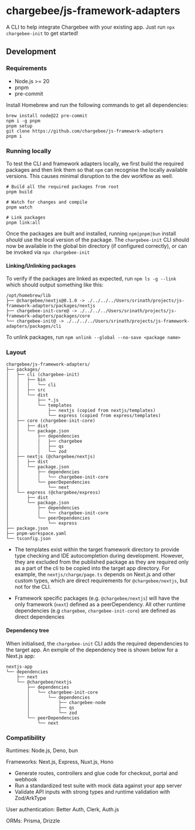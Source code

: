 # chargebee/js-framework-adapters

A CLI to help integrate Chargebee with your existing app. Just run `npx chargebee-init` to get started!

## Development

### Requirements

* Node.js >= 20
* pnpm
* pre-commit

Install Homebrew and run the following commands to get all dependencies:

```
brew install node@22 pre-commit
npm i -g pnpm
pnpm setup
git clone https://github.com/chargebee/js-framework-adapters
pnpm i
```

### Running locally

To test the CLI and framework adapters locally, we first build the required packages and then link them so that `npm` can recognise the locally available versions. This causes minimal disruption to the dev workflow as well.

```
# Build all the required packages from root
pnpm build

# Watch for changes and compile
pnpm watch

# Link packages
pnpm link:all
```

Once the packages are built and installed, running `npm|pnpm|bun` install _should_ use the local version of the package. The `chargebee-init` CLI should now be available in the global bin directory (if configured correctly), or can be invoked via `npx chargebee-init`

#### Linking/Unlinking packages

To verify if the packages are linked as expected, run `npm ls -g --link` which should output something like this:

```
/opt/homebrew/lib
├── @chargebee/nextjs@0.1.0 -> ./../../../Users/srinath/projects/js-framework-adapters/packages/nextjs
├── chargebee-init-core@ -> ./../../../Users/srinath/projects/js-framework-adapters/packages/core
└── chargebee-init@ -> ./../../../Users/srinath/projects/js-framework-adapters/packages/cli
```

To unlink packages, run `npm unlink --global --no-save <package name>`


### Layout

```
chargebee/js-framework-adapters/
├── packages/
│   ├── cli (chargebee-init)
│   │   ├── bin
│   │   │   └── cli
│   │   ├── src
│   │   └── dist
│   │       ├── *.js
│   │       └── templates
│   │           ├── nextjs (copied from nextjs/templates)
│   │           └── express (copied from express/templates)
│   ├── core (chargebee-init-core)
│   │   ├── dist
│   │   └── package.json
│   │       ├── dependencies
│   │       |   ├── chargebee
│   │       │   ├── qs
│   │       │   └── zod
│   ├── nextjs (@chargebee/nextjs)
│   │   ├── dist
│   │   └── package.json
│   │       ├── dependencies
│   │       │   └── chargebee-init-core
│   │       └── peerDependencies
│   │           └── next
│   └── express (@chargebee/express)
│       ├── dist
│       └── package.json
│           ├── dependencies
│           │   └── chargebee-init-core
│           └── peerDependencies
│               └── express
├── package.json
├── pnpm-workspace.yaml
└── tsconfig.json
```

* The templates exist within the target framework directory to provide type checking and IDE autocompletion during development. However, they are excluded from the published package as they are required only as a part of the cli to be copied into the target app directory. For example, the `nextjs/charge/page.ts` depends on Next.js and other custom types, which are direct requirements for `@chargebee/nextjs`, but not for the CLI.

* Framework specific packages (e.g. `@chargebee/nextjs`) will have the only framework (`next`) defined as a peerDependency. All other runtime dependencies (e.g `chargebee`, `chargebee-init-core`) are defined as direct dependencies


#### Dependency tree

When initialised, the `chargebee-init` CLI adds the required dependencies to the target app. An exmple of the dependency tree is shown below for a Next.js app:

```
nextjs-app
└── dependencies
    ├── next
    └── @chargebee/nextjs
        ├── dependencies
        │   └── chargebee-init-core
        │       └── dependencies
        │           ├── chargebee-node
        │           ├── qs
        │           └── zod
        └── peerDependencies
            └── next
```

### Compatibility

Runtimes: Node.js, Deno, bun

Frameworks: Next.js, Express, Nuxt.js, Hono

* Generate routes, controllers and glue code for checkout, portal and webhook
* Run a standardized test suite with mock data against your app server
* Validate API inputs with strong types and runtime validation with Zod/ArkType

User authentication: Better Auth, Clerk, Auth.js

ORMs: Prisma, Drizzle
